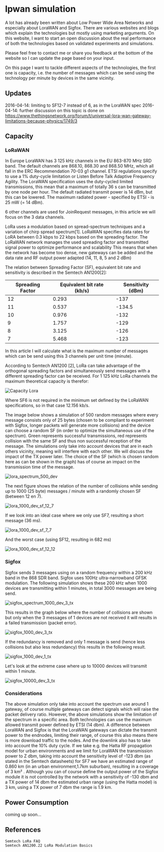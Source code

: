 # lpwan simulation

A lot has already been written about Low Power Wide Area Networks and especially about LoraWAN and Sigfox.
There are various websites and blogs which explain the technologies but mostly using marketing arguments.
On this website, I want to start an open discussion about the real performance of both the technologies based on validated experiments and simulations.

Please feel free to contact me or share you feedback at the bottom of the website so I can update the page based on your input.

On this page I want to tackle different aspects of the technologies, the first one is capacity, i.e. the number of messages which can be send using the technology per minute by devices in the same vicinity.

## Updates
2016-04-14: limiting to SF12-7 instead of 6, as in the LoraWAN spec
2016-04-14: further discussion on this topic is done on https://www.thethingsnetwork.org/forum/t/universal-lora-wan-gateway-limitations-because-physics/1749/3


## Capacity
### LoRaWAN

In Europe LoraWAN has 3 125 kHz channels in the EU 863-870 MHz SRD band. The default channels are 868.10, 868.30 and 868.50 MHz, which all fall in the ERC Recommendation 70-03 g1 channel. ETSI regulations specify to use a 1% duty-cycle limitation or Listen Before Talk Adaptive Frequency Agility. The LoraWAN specification uses the duty-cycled limited transmissions, this mean that a maximum of totally 36 s can be transmitted by one node per hour. The default radiated transmit power is 14 dBm, but this can be lowered. The maximum radiated power - specified by ETSI - is 25 mW (= 14 dBm).

6 other channels are used for JoinRequest messages, in this article we will focus on the 3 data channels.

LoRa uses a modulation based on spread-spectrum techniques and a variation of chirp spread spectrum[1]. LoRaWAN specifies data rates for LoRA between 0.3 kbps to 22 kbps based on the spreading factor. The LoRaWAN network manages the used spreading factor and transmitted signal power to optimize performance and scalability This means that when the network has become too dense, new gateways can be added and the data rate and RF output power adapted (14, 11, 8, 5 and 2 dBm)

The relation between Spreading Factor (SF), equivalent bit rate and sensitivity is described in the Semtech AN1200[2]:

| Spreading Factor   | Equivalent bit rate (kb/s) | Sensitivity (dBm) |
| ------------------ | -------------------------- | ----------------- |
| 12	| 0.293	| -137 |
| 11	| 0.537 | 	 -134.5 |
| 10	| 0.976 | 	 -132 |
| 9	| 1.757	|  -129 |
| 8	| 3.125	|  -126 |
| 7	| 5.468 | 	 -123 |

In this article I will calculate what is the maximum number of messages which can be send using this 3 channels per unit time (minute).

According to Semtech AN1200 [2], LoRa can take advantage of the orthogonal spreading factors and simultaneously send messages with a different spreading factor can be received. For 1 125 kHz LoRa channels the maximum theoretical capacity is therefor:

![Capacity Lora](/images/capacity_lora.png)

Where SF6 is not required in the minimum set defined by the LoRaWAN specifications, so in that case 12.156 kb/s.


The image below shows a simulation of 500 random messages where every message consists only of 25 bytes (chosen to be compliant to experiment with Sigfox, longer packets will generate more collisions) and the device can choose a random SF (in order to optimize the simultaneous use of the spectrum). Green represents successful transmissions, red represents collision with the same SF and thus non successful reception of the message. The simulations only take into account devices that are in each others vicinity, meaning will interfere with each other. We will discuss the impact of the TX power later. The choice of the SF (which is chosen random here as can be shown in the graph) has of course an impact on the transmission time of the message.

![lora_spectrum_500_dev](/images/lora_spectrum_500_dev.png)

The next figure shows the relation of the number of collisions while sending up to 1000 (25 byte) messages / minute with a randomly chosen SF (between 12 en 7).

![lora_1000_dev_sf_12_7](/images/lora_1000_dev_sf_12_7.png)

If we look into an ideal case where we only use SF7, resulting a short message (36 ms).

![lora_1000_dev_sf_7_7](/images/lora_1000_dev_sf_7_7.png)

And the worst case (using SF12, resulting in 682 ms)

![lora_1000_dev_sf_12_12](/images/lora_1000_dev_sf_12_12.png)

### Sigfox
Sigfox sends 3 messages using on a random frequency within a 200 kHz band in the 868 SDR band. Sigfox uses 100Hz ultra-narrowband GFSK modulation.
The following simulation shows these 200 kHz when 1000 devices are transmitting within 1 minutes, in total 3000 messages are being send.

![sigfox_spectrum_1000_dev_3_tx](/images/sigfox_spectrum_1000_dev_3_tx.png)



This results in the graph below where the number of collisions are shown but only when the 3 messages of 1 devices are not received it will results in a failed transmission (packet error).

![sigfox_1000_dev_3_tx](/images/sigfox_1000_dev_3_tx.png)




If the redundancy is removed and only 1 message is send (hence less collisions but also less redundancy) this results in the following result.



![sigfox_1000_dev_1_tx](/images/sigfox_1000_dev_1_tx.png)



Let's look at the extreme case where up to 10000 devices will transmit within 1 minute.

![sigfox_10000_dev_3_tx](/images/sigfox_10000_dev_3_tx.png)



### Considerations
The above simulation only take into account the spectrum use around 1 gateway, of course multiple gateways can detect signals which will raise the packet delivery ratio. However, the above simulations show the limitation of the spectrum in a specific area.
Both technologies can use the maximum allowed transmit power defined by ETSI (14 dbm). A difference between LoraWAN and Sigfox is that the LoraWAN gateways can dictate the transmit power to the endnodes, limiting their range, of course this also means there is more download traffic to the nodes. And the downlink also has to take into account the 10% duty cycle. If we take e.g. the Hatta RF propagation model for urban environments and we limit for LoraWAN the transmission power to Z dbm, taking into account the sensitivity level of -123  dbm (as stated in the Semtech datasheets) for SF7 we have an estimated range of 0.860 km (in an urban environment,1.7km suburban), resulting in a coverage of 3 km² . Although you can of course define the output power of the Sigfox module it is not controlled by the network with a sensitivity  of -130 dbm and a TX power of 14 dbm the estimated urban range (using the Hatta model) is 3 km, using a TX power of 7 dbm the range is  1.9 km.

## Power Consumption
coming up soon...

## References

    Semtech LoRa FAQ
    Semtech AN1200.22 LoRa Modulation Basics
